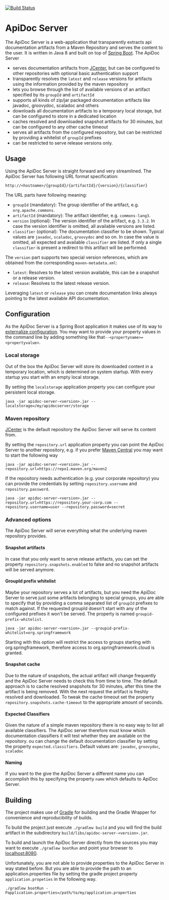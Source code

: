 [![Build Status](https://travis-ci.org/RBMHTechnology/apidoc-server.svg?branch=master)](https://travis-ci.org/RBMHTechnology/apidoc-server)

# ApiDoc Server

The ApiDoc Server is a web-application that transparently extracts api documentation artifacts from a Maven Repository and serves the content to the user. It is written in Java 8 and built on top of [Spring Boot](http://projects.spring.io/spring-boot/). The ApiDoc Server

- serves documentation artifacts from [JCenter](http://jcenter.bintray.com/), but can be configured to other repositories with optional basic authentication support
- transparently resolves the `latest` and `release` versions for artifacts using the information provided by the maven repository
- lets you browse through the list of available versions of an artifact specified by its `groupId` and `artifactId`
- supports all kinds of zip/jar packaged documentation artifacts like javadoc, groovydoc, scaladoc and others
- downloads all documentation artifacts to a temporary local storage, but can be configured to store in a dedicated location
- caches resolved and downloaded snapshot artifacts for 30 minutes, but can be configured to any other cache timeout
- serves all artifacts from the configured repository, but can be restricted by providing a whitelist of `groupId` prefixes
- can be restricted to serve release versions only.

## Usage

Using the ApiDoc Server is straight forward and very streamlined. The ApiDoc Server has following URL format specification:

```
http://<hostname>/{groupId}/{artifactId}/{version}/{classifier}
```

The URL parts have following meaning:

* `groupId` (mandatory): The group identifier of the artifact, e.g. `org.apache.commons`.
* `artifactId` (mandatory): The artifact identifier, e.g. `commons-lang3`.
* `version` (optional): The version identifier of the artifact, e.g. `3.3.2`. In case the version identifier is omitted, all available versions are listed.
* `classifier` (optional): The documentation classifier to be shown. Typical values are `javadoc`, `scaladoc`, `groovydoc` and so on. In case the value is omitted, all expected and available `classifier` are listed. If only a single `classifier` is present a redirect to this artifact will be performed.

The `version` part supports two special version references, which are obtained from the corresponding `maven-metadata.xml`:

* `latest`: Resolves to the latest version available, this can be a snapshot or a release version.
* `release`: Resolves to the latest release version.

Leveraging `latest` or `release` you can create documentation links always pointing to the latest available API documentation.

## Configuration

As the ApiDoc Server is a Spring Boot application it makes use of its way to [externalize configuration](http://docs.spring.io/spring-boot/docs/current/reference/htmlsingle/#boot-features-external-config). You may want to provide your property values in the command line by adding something like that`--<propertyname>=<propertyvalue>`.

### Local storage

Out of the box the ApiDoc Server will store its downloaded content in a temporary location, which is determined on system startup. With every startup you start with an empty local storage.

By setting the `localstorage` application property you can configure your persistent local storage.

```
java -jar apidoc-server-<version>.jar --localstorage=/my/apidocserver/storage
```

### Maven repository

[JCenter](http://jcenter.bintray.com/) is the default repository the ApiDoc Server will serve its content from.

By setting the `repository.url` application property you can point the ApiDoc Server to another repository, e.g. if you prefer [Maven Central](https://repo1.maven.org/maven2) you may want to start the following way

```
java -jar apidoc-server-<version>.jar --repository.url=https://repo1.maven.org/maven2
```

If the repository needs authentication (e.g. your corporate repository) you can provide the credentials by setting `repository.username` and `repository.password`.

```
java -jar apidoc-server-<version>.jar --repository.url=https://repository.your-corp.com --repository.username=user --repository.password=secret
```

### Advanced options

The ApiDoc Server will serve everything what the underlying maven repository provides.

#### Snapshot artifacts

In case that you only want to serve release artifacts, you can set the property `repository.snapshots.enabled` to false and no snapshot artifacts will be served anymore.

#### GroupId prefix whitelist

Maybe your repository serves a lot of artifacts, but you need the ApiDoc Server to serve just some artifacts belonging to special groups, you are able to specify that by providing a comma separated list of `groupId` prefixes to match against. If the requested groupId doesn't start with any of the configured prefixes it won't be served. The property is named `groupid-prefix-whitelist`.

```
java -jar apidoc-server-<version>.jar --groupid-prefix-whitelist=org.springframework
```

Starting with this option will restrict the access to groups starting with org.springframework, therefore access to org.springframework.cloud is granted.

#### Snapshot cache

Due to the nature of snapshots, the actual artifact will change frequently and the ApiDoc Server needs to check this from time to time. The default approach is to cache resolved snapshots for 30 minutes, after this time the artifact is being removed. With the next request the artifact is freshly resolved and downloaded. To tweak the cache timeout set the property `repository.snapshots.cache-timeout` to the appropriate amount of seconds.

#### Expected Classifiers

Given the nature of a simple maven repository there is no easy way to list all available classifiers. The ApiDoc server therefore must know which documentation classifiers it will test whether they are available on the repository. ou can change the default documentation classifier by setting the property `expected.classifiers`. Default values are: `javadoc`, `groovydoc`, `scaladoc` 

#### Naming

If you want to the give the ApiDoc Server a different name you can accomplish this by specifying the property `name` which defaults to ApiDoc Server.

## Building

The project makes use of [Gradle](http://gradle.org/) for building and the Gradle Wrapper for convenience and reproducibility of builds.

To build the project just execute `./gradlew build` and you will find the build artifact in the subdirectory `build/libs/apidoc-server-<version>.jar`.

To build and launch the ApiDoc Server directly from the sources you may want to execute `./gradlew bootRun` and point your browser to  [localhost:8080](http://localhost:8080/).

Unfortunately, you are not able to provide properties to the ApiDoc Server in way stated before. But you are able to provide the path to an application.properties file by setting the gradle project property `application.propeties` in the following way.

```
./gradlew bootRun -Papplication.properties=/path/to/my/application.properties
```
